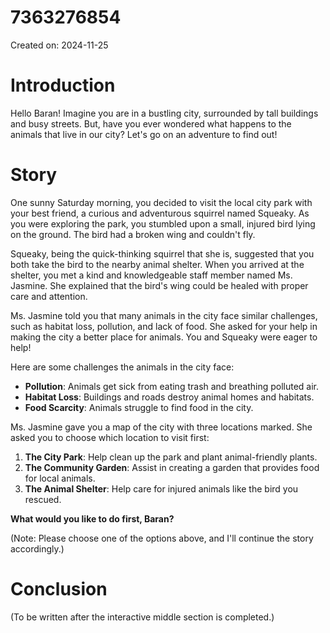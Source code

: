 # 7363276854

Created on: 2024-11-25

**Introduction**
===============

Hello Baran! Imagine you are in a bustling city, surrounded by tall buildings and busy streets. But, have you ever wondered what happens to the animals that live in our city? Let's go on an adventure to find out!

**Story**
=======

One sunny Saturday morning, you decided to visit the local city park with your best friend, a curious and adventurous squirrel named Squeaky. As you were exploring the park, you stumbled upon a small, injured bird lying on the ground. The bird had a broken wing and couldn't fly.

Squeaky, being the quick-thinking squirrel that she is, suggested that you both take the bird to the nearby animal shelter. When you arrived at the shelter, you met a kind and knowledgeable staff member named Ms. Jasmine. She explained that the bird's wing could be healed with proper care and attention.

Ms. Jasmine told you that many animals in the city face similar challenges, such as habitat loss, pollution, and lack of food. She asked for your help in making the city a better place for animals. You and Squeaky were eager to help!

Here are some challenges the animals in the city face:

* **Pollution**: Animals get sick from eating trash and breathing polluted air.
* **Habitat Loss**: Buildings and roads destroy animal homes and habitats.
* **Food Scarcity**: Animals struggle to find food in the city.

Ms. Jasmine gave you a map of the city with three locations marked. She asked you to choose which location to visit first:

1. **The City Park**: Help clean up the park and plant animal-friendly plants.
2. **The Community Garden**: Assist in creating a garden that provides food for local animals.
3. **The Animal Shelter**: Help care for injured animals like the bird you rescued.

**What would you like to do first, Baran?**

(Note: Please choose one of the options above, and I'll continue the story accordingly.)

**Conclusion**
==========

(To be written after the interactive middle section is completed.)